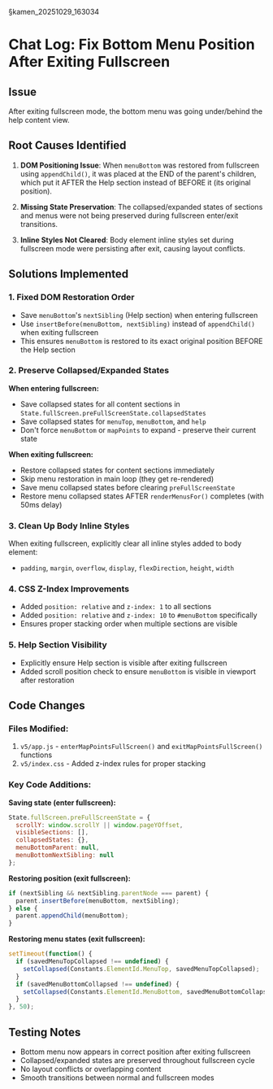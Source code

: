 §kamen_20251029_163034

# Chat Log: Fix Bottom Menu Position After Exiting Fullscreen

## Issue
After exiting fullscreen mode, the bottom menu was going under/behind the help content view.

## Root Causes Identified

1. **DOM Positioning Issue**: When `menuBottom` was restored from fullscreen using `appendChild()`, it was placed at the END of the parent's children, which put it AFTER the Help section instead of BEFORE it (its original position).

2. **Missing State Preservation**: The collapsed/expanded states of sections and menus were not being preserved during fullscreen enter/exit transitions.

3. **Inline Styles Not Cleared**: Body element inline styles set during fullscreen mode were persisting after exit, causing layout conflicts.

## Solutions Implemented

### 1. Fixed DOM Restoration Order
- Save `menuBottom`'s `nextSibling` (Help section) when entering fullscreen
- Use `insertBefore(menuBottom, nextSibling)` instead of `appendChild()` when exiting fullscreen
- This ensures `menuBottom` is restored to its exact original position BEFORE the Help section

### 2. Preserve Collapsed/Expanded States
**When entering fullscreen:**
- Save collapsed states for all content sections in `State.fullScreen.preFullScreenState.collapsedStates`
- Save collapsed states for `menuTop`, `menuBottom`, and `help`
- Don't force `menuBottom` or `mapPoints` to expand - preserve their current state

**When exiting fullscreen:**
- Restore collapsed states for content sections immediately
- Skip menu restoration in main loop (they get re-rendered)
- Save menu collapsed states before clearing `preFullScreenState`
- Restore menu collapsed states AFTER `renderMenusFor()` completes (with 50ms delay)

### 3. Clean Up Body Inline Styles
When exiting fullscreen, explicitly clear all inline styles added to body element:
- `padding`, `margin`, `overflow`, `display`, `flexDirection`, `height`, `width`

### 4. CSS Z-Index Improvements
- Added `position: relative` and `z-index: 1` to all sections
- Added `position: relative` and `z-index: 10` to `#menuBottom` specifically
- Ensures proper stacking order when multiple sections are visible

### 5. Help Section Visibility
- Explicitly ensure Help section is visible after exiting fullscreen
- Added scroll position check to ensure `menuBottom` is visible in viewport after restoration

## Code Changes

### Files Modified:
1. `v5/app.js` - `enterMapPointsFullScreen()` and `exitMapPointsFullScreen()` functions
2. `v5/index.css` - Added z-index rules for proper stacking

### Key Code Additions:

**Saving state (enter fullscreen):**
```javascript
State.fullScreen.preFullScreenState = {
  scrollY: window.scrollY || window.pageYOffset,
  visibleSections: [],
  collapsedStates: {},
  menuBottomParent: null,
  menuBottomNextSibling: null
};
```

**Restoring position (exit fullscreen):**
```javascript
if (nextSibling && nextSibling.parentNode === parent) {
  parent.insertBefore(menuBottom, nextSibling);
} else {
  parent.appendChild(menuBottom);
}
```

**Restoring menu states (exit fullscreen):**
```javascript
setTimeout(function() {
  if (savedMenuTopCollapsed !== undefined) {
    setCollapsed(Constants.ElementId.MenuTop, savedMenuTopCollapsed);
  }
  if (savedMenuBottomCollapsed !== undefined) {
    setCollapsed(Constants.ElementId.MenuBottom, savedMenuBottomCollapsed);
  }
}, 50);
```

## Testing Notes
- Bottom menu now appears in correct position after exiting fullscreen
- Collapsed/expanded states are preserved throughout fullscreen cycle
- No layout conflicts or overlapping content
- Smooth transitions between normal and fullscreen modes
